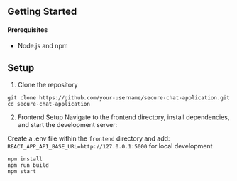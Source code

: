 ## Getting Started
#### Prerequisites
- Node.js and npm

## Setup
1. Clone the repository
```
git clone https://github.com/your-username/secure-chat-application.git
cd secure-chat-application
```

2. Frontend Setup
Navigate to the frontend directory, install dependencies, and start the development server:

Create a .env file within the `frontend` directory and add:  
`REACT_APP_API_BASE_URL=http://127.0.0.1:5000` for local development

```
npm install
npm run build
npm start
```
